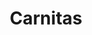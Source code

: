 ---
image:
title: Carnitas
description: slow braised pork, chipotle-tomatillo salsa, cabbage slaw, baja crema
price:
available: true
---